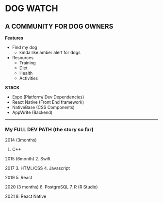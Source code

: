 # DOG WATCH
## A COMMUNITY FOR DOG OWNERS

**Features**
- Find my dog
    - kinda like amber alert for dogs
- Resources
    - Training
    - Diet 
    - Health
    - Activities

**STACK**
- Expo (Platform/ Dev Dependencies)
- React Native (Front End framework)
- NativeBase (CSS Components)
- AppWrite (Backend)



--------------------------------

### My FULL DEV PATH (the story so far)

2014 (3months)
1. C++  

2015 (6month) 
2. Swift

2017
3. HTML/CSS
4. Javascript 

2019 
5. React 

2020 (3 months)
6. PostgreSQL 
7. R (R Studio)

2021 
8. React Native

